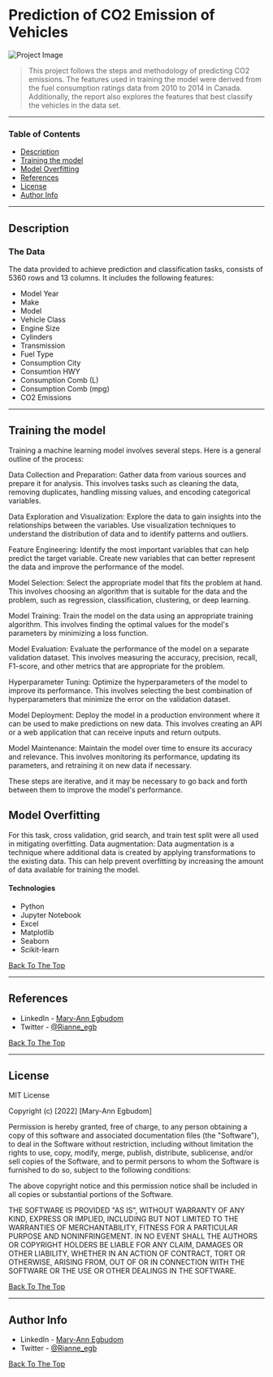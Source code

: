 # Prediction of CO2 Emission of Vehicles

![Project Image](co2.jpg)

> This project follows the steps and methodology of predicting CO2 emissions. The features used in training the model were derived from the fuel consumption ratings data from 2010 to 2014 in Canada. Additionally, the report also explores the features that best classify the vehicles in the data set. 

---

### Table of Contents

- [Description](#description)
- [Training the model](#training-the-model)
- [Model Overfitting](#model-overfitting)
- [References](#references)
- [License](#license)
- [Author Info](#author-info)

---

## Description
### The Data
The data provided to achieve prediction and classification tasks, consists of 5360 rows and 13 columns. It includes the following features:
- Model Year
- Make
- Model
- Vehicle Class
- Engine Size
- Cylinders
- Transmission
- Fuel Type
- Consumption City
- Consumtion HWY
- Consumption Comb (L)
- Consumption Comb (mpg)
- CO2 Emissions

---

## Training the model
Training a machine learning model involves several steps. Here is a general outline of the process:

Data Collection and Preparation: Gather data from various sources and prepare it for analysis. This involves tasks such as cleaning the data, removing duplicates, handling missing values, and encoding categorical variables.

Data Exploration and Visualization: Explore the data to gain insights into the relationships between the variables. Use visualization techniques to understand the distribution of data and to identify patterns and outliers.

Feature Engineering: Identify the most important variables that can help predict the target variable. Create new variables that can better represent the data and improve the performance of the model.

Model Selection: Select the appropriate model that fits the problem at hand. This involves choosing an algorithm that is suitable for the data and the problem, such as regression, classification, clustering, or deep learning.

Model Training: Train the model on the data using an appropriate training algorithm. This involves finding the optimal values for the model's parameters by minimizing a loss function.

Model Evaluation: Evaluate the performance of the model on a separate validation dataset. This involves measuring the accuracy, precision, recall, F1-score, and other metrics that are appropriate for the problem.

Hyperparameter Tuning: Optimize the hyperparameters of the model to improve its performance. This involves selecting the best combination of hyperparameters that minimize the error on the validation dataset.

Model Deployment: Deploy the model in a production environment where it can be used to make predictions on new data. This involves creating an API or a web application that can receive inputs and return outputs.

Model Maintenance: Maintain the model over time to ensure its accuracy and relevance. This involves monitoring its performance, updating its parameters, and retraining it on new data if necessary.

These steps are iterative, and it may be necessary to go back and forth between them to improve the model's performance.

## Model Overfitting
For this task, cross validation, grid search, and train test split were all used in mitigating overfitting. 
Data augmentation: Data augmentation is a technique where additional data is created by applying transformations to the existing data. This can help prevent overfitting by increasing the amount of data available for training the model.

#### Technologies

- Python
- Jupyter Notebook
- Excel
- Matplotlib
- Seaborn
- Scikit-learn

[Back To The Top](#prediction-of-co2-emission-of-vehicles)

---

## References

- LinkedIn - [Mary-Ann Egbudom](https://www.linkedin.com/in/mary-ann-egbudom-9017b3109)
- Twitter - [@Rianne_egb](https://twitter.com/Rianne_egb)

[Back To The Top](#prediction-of-co2-emission-of-vehicles)

---

## License

MIT License

Copyright (c) [2022] [Mary-Ann Egbudom]

Permission is hereby granted, free of charge, to any person obtaining a copy
of this software and associated documentation files (the "Software"), to deal
in the Software without restriction, including without limitation the rights
to use, copy, modify, merge, publish, distribute, sublicense, and/or sell
copies of the Software, and to permit persons to whom the Software is
furnished to do so, subject to the following conditions:

The above copyright notice and this permission notice shall be included in all
copies or substantial portions of the Software.

THE SOFTWARE IS PROVIDED "AS IS", WITHOUT WARRANTY OF ANY KIND, EXPRESS OR
IMPLIED, INCLUDING BUT NOT LIMITED TO THE WARRANTIES OF MERCHANTABILITY,
FITNESS FOR A PARTICULAR PURPOSE AND NONINFRINGEMENT. IN NO EVENT SHALL THE
AUTHORS OR COPYRIGHT HOLDERS BE LIABLE FOR ANY CLAIM, DAMAGES OR OTHER
LIABILITY, WHETHER IN AN ACTION OF CONTRACT, TORT OR OTHERWISE, ARISING FROM,
OUT OF OR IN CONNECTION WITH THE SOFTWARE OR THE USE OR OTHER DEALINGS IN THE
SOFTWARE.


[Back To The Top](#prediction-of-co2-emission-of-vehicles)

---

## Author Info

- LinkedIn - [Mary-Ann Egbudom](https://www.linkedin.com/in/mary-ann-egbudom-9017b3109)
- Twitter - [@Rianne_egb](https://twitter.com/Rianne_egb)


[Back To The Top](#prediction-of-co2-emission-of-vehicles)

